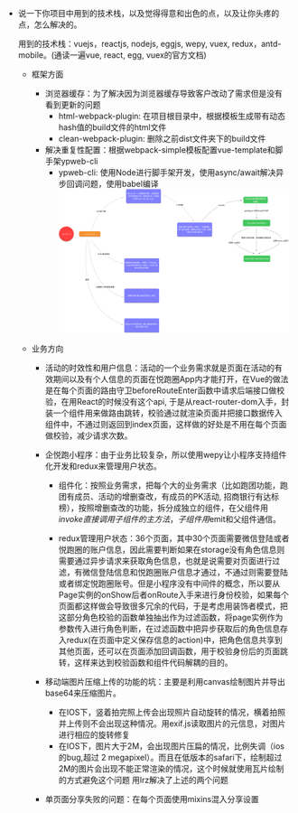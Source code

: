 * 说一下你项目中用到的技术栈，以及觉得得意和出色的点，以及让你头疼的点，怎么解决的。

  用到的技术栈：vuejs，reactjs, nodejs, eggjs, wepy, vuex, redux，antd-mobile。(通读一遍vue, react, egg, vuex的官方文档)

  - 框架方面
    - 浏览器缓存：为了解决因为浏览器缓存导致客户改动了需求但是没有看到更新的问题
      - html-webpack-plugin: 在项目根目录中，根据模板生成带有动态hash值的build文件的html文件
      - clean-webpack-plugin: 删除之前dist文件夹下的build文件
    - 解决重复性配置：根据webpack-simple模板配置vue-template和脚手架ypweb-cli
      - ypweb-cli: 使用Node进行脚手架开发，使用async/await解决异步回调问题，使用babel编译
        ![ypweb-cli](./image/ypweb-cli.png?raw=true 'ypweb-cli')  

  - 业务方向
    - 活动的时效性和用户信息：活动的一个业务需求就是页面在活动的有效期间以及有个人信息的页面在悦跑圈App内才能打开，在Vue的做法是在每个页面的路由守卫beforeRouteEnter函数中请求后端接口做校验，在用React的时候没有这个api, 于是从react-router-dom入手，封装一个组件用来做路由跳转，校验通过就渲染页面并把接口数据传入组件中，不通过则返回到index页面，这样做的好处是不用在每个页面做校验，减少请求次数。

    - 企悦跑小程序：由于业务比较复杂，所以使用wepy让小程序支持组件化开发和redux来管理用户状态。
      - 组件化：按照业务需求，把每个大的业务需求（比如跑团功能，跑团有成员、活动的增删查改，有成员的PK活动, 招商银行有达标榜），按照增删查改的功能，拆分成独立的组件，在父组件用$invoke直接调用子组件的主方法，子组件用$emit和父组件通信。

      - redux管理用户状态：36个页面，其中30个页面需要微信登陆或者悦跑圈的账户信息，因此需要判断如果在storage没有角色信息则需要通过异步请求来获取角色信息，也就是说需要对页面进行过滤，有微信登陆信息和悦跑圈账户信息才通过，不通过则需要登陆或者绑定悦跑圈账号。但是小程序没有中间件的概念，所以要从Page实例的onShow后者onRoute入手来进行身份校验，如果每个页面都这样做会导致很多冗余的代码，于是考虑用装饰者模式，把这部分角色校验的函数单独抽出作为过滤函数，将page实例作为参数传入进行角色判断，在过滤函数中把异步获取后的角色信息存入redux(在页面中定义保存信息的action)中，把角色信息共享到其他页面，还可以在页面添加回调函数，用于校验身份后的页面跳转，这样来达到校验函数和组件代码解耦的目的。

    - 移动端图片压缩上传的功能的坑：主要是利用canvas绘制图片并导出base64来压缩图片。
      - 在IOS下，竖着拍完照上传会出现照片自动旋转的情况，横着拍照并上传则不会出现这种情况。用exif.js读取图片的元信息，对图片进行相应的旋转修复
      - 在IOS下，图片大于2M，会出现图片压扁的情况，比例失调（ios的bug,超过 2 megapixel）。而且在低版本的safari下，绘制超过2M的图片会出现不能正常渲染的情况，这个时候就使用瓦片绘制的方式避免这个问题
      用lrz解决了上述的两个问题

    - 单页面分享失败的问题：在每个页面使用mixins混入分享设置
  


  